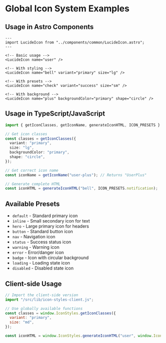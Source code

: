 # Global Icon System Examples

## Usage in Astro Components

```astro
---
import LucideIcon from "../components/common/LucideIcon.astro";
---

<!-- Basic usage -->
<LucideIcon name="user" />

<!-- With styling -->
<LucideIcon name="bell" variant="primary" size="lg" />

<!-- With presets -->
<LucideIcon name="check" variant="success" size="sm" />

<!-- With background -->
<LucideIcon name="plus" backgroundColor="primary" shape="circle" />
```

## Usage in TypeScript/JavaScript

```typescript
import { getIconClasses, getIconName, generateIconHTML, ICON_PRESETS } from "./icon-styles";

// Get icon classes
const classes = getIconClasses({
  variant: "primary",
  size: "lg",
  backgroundColor: "primary",
  shape: "circle",
});

// Get correct icon name
const iconName = getIconName("user-plus"); // Returns "UserPlus"

// Generate complete HTML
const iconHTML = generateIconHTML("bell", ICON_PRESETS.notification);
```

## Available Presets

- `default` - Standard primary icon
- `inline` - Small secondary icon for text
- `hero` - Large primary icon for headers
- `button` - Standard button icon
- `nav` - Navigation icon
- `status` - Success status icon
- `warning` - Warning icon
- `error` - Error/danger icon
- `badge` - Icon with circular background
- `loading` - Loading state icon
- `disabled` - Disabled state icon

## Client-side Usage

```javascript
// Import the client-side version
import "/src/lib/icon-styles-client.js";

// Use globally available functions
const classes = window.IconStyles.getIconClasses({
  variant: "primary",
  size: "md",
});

const iconHTML = window.IconStyles.generateIconHTML("user", window.IconStyles.ICON_PRESETS.default);
```
